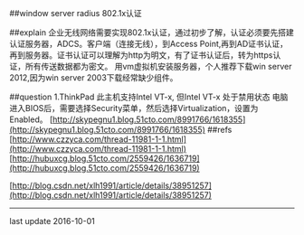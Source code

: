 ##window server radius 802.1x认证

##explain
企业无线网络需要实现802.1x认证，通过初步了解，认证必须要先搭建认证服务器，ADCS。客户端（连接无线），到Access Point,再到AD证书认证，再到服务器。证书认证可以理解为http为明文，有了证书认证后，转为https认证，所有传送数据都为密文。
用vm虚拟机安装服务器，个人推荐下载win server 2012,因为win server 2003下载经常缺少组件。


##question
	1.ThinkPad 此主机支持Intel VT-x, 但Intel VT-x 处于禁用状态
电脑进入BIOS后，需要选择Security菜单，然后选择Virtualization，设置为Enabled。
[http://skypegnu1.blog.51cto.com/8991766/1618355](http://skypegnu1.blog.51cto.com/8991766/1618355)
##refs
[http://www.czzyca.com/thread-11981-1-1.html](http://www.czzyca.com/thread-11981-1-1.html)
[http://hubuxcg.blog.51cto.com/2559426/1636719](http://hubuxcg.blog.51cto.com/2559426/1636719)

[http://blog.csdn.net/xlh1991/article/details/38951257](http://blog.csdn.net/xlh1991/article/details/38951257)


* * *
last update 2016-10-01

